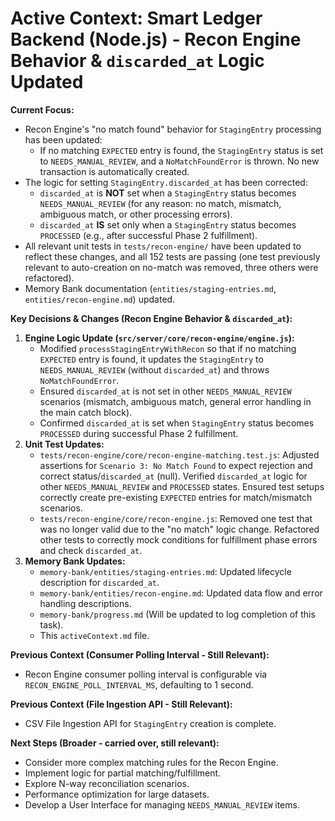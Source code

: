 # Active Context: Smart Ledger Backend (Node.js) - Recon Engine Behavior & `discarded_at` Logic Updated

**Current Focus:**
- Recon Engine's "no match found" behavior for `StagingEntry` processing has been updated:
    - If no matching `EXPECTED` entry is found, the `StagingEntry` status is set to `NEEDS_MANUAL_REVIEW`, and a `NoMatchFoundError` is thrown. No new transaction is automatically created.
- The logic for setting `StagingEntry.discarded_at` has been corrected:
    - `discarded_at` is **NOT** set when a `StagingEntry` status becomes `NEEDS_MANUAL_REVIEW` (for any reason: no match, mismatch, ambiguous match, or other processing errors).
    - `discarded_at` **IS** set only when a `StagingEntry` status becomes `PROCESSED` (e.g., after successful Phase 2 fulfillment).
- All relevant unit tests in `tests/recon-engine/` have been updated to reflect these changes, and all 152 tests are passing (one test previously relevant to auto-creation on no-match was removed, three others were refactored).
- Memory Bank documentation (`entities/staging-entries.md`, `entities/recon-engine.md`) updated.

**Key Decisions & Changes (Recon Engine Behavior & `discarded_at`):**
1.  **Engine Logic Update (`src/server/core/recon-engine/engine.js`):**
    *   Modified `processStagingEntryWithRecon` so that if no matching `EXPECTED` entry is found, it updates the `StagingEntry` to `NEEDS_MANUAL_REVIEW` (without `discarded_at`) and throws `NoMatchFoundError`.
    *   Ensured `discarded_at` is not set in other `NEEDS_MANUAL_REVIEW` scenarios (mismatch, ambiguous match, general error handling in the main catch block).
    *   Confirmed `discarded_at` is set when `StagingEntry` status becomes `PROCESSED` during successful Phase 2 fulfillment.
2.  **Unit Test Updates:**
    *   `tests/recon-engine/core/recon-engine-matching.test.js`: Adjusted assertions for `Scenario 3: No Match Found` to expect rejection and correct status/`discarded_at` (null). Verified `discarded_at` logic for other `NEEDS_MANUAL_REVIEW` and `PROCESSED` states. Ensured test setups correctly create pre-existing `EXPECTED` entries for match/mismatch scenarios.
    *   `tests/recon-engine/core/recon-engine.js`: Removed one test that was no longer valid due to the "no match" logic change. Refactored other tests to correctly mock conditions for fulfillment phase errors and check `discarded_at`.
3.  **Memory Bank Updates:**
    *   `memory-bank/entities/staging-entries.md`: Updated lifecycle description for `discarded_at`.
    *   `memory-bank/entities/recon-engine.md`: Updated data flow and error handling descriptions.
    *   `memory-bank/progress.md` (Will be updated to log completion of this task).
    *   This `activeContext.md` file.

**Previous Context (Consumer Polling Interval - Still Relevant):**
- Recon Engine consumer polling interval is configurable via `RECON_ENGINE_POLL_INTERVAL_MS`, defaulting to 1 second.

**Previous Context (File Ingestion API - Still Relevant):**
- CSV File Ingestion API for `StagingEntry` creation is complete.

**Next Steps (Broader - carried over, still relevant):**
-   Consider more complex matching rules for the Recon Engine.
-   Implement logic for partial matching/fulfillment.
-   Explore N-way reconciliation scenarios.
-   Performance optimization for large datasets.
-   Develop a User Interface for managing `NEEDS_MANUAL_REVIEW` items.
